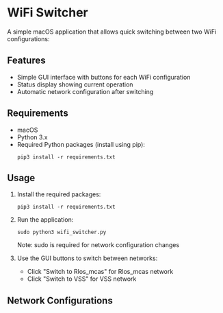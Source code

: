 # WiFi Switcher

A simple macOS application that allows quick switching between two WiFi configurations:


## Features
- Simple GUI interface with buttons for each WiFi configuration
- Status display showing current operation
- Automatic network configuration after switching

## Requirements
- macOS
- Python 3.x
- Required Python packages (install using pip):
  ```
  pip3 install -r requirements.txt
  ```

## Usage
1. Install the required packages:
   ```
   pip3 install -r requirements.txt
   ```

2. Run the application:
   ```
   sudo python3 wifi_switcher.py
   ```
   Note: sudo is required for network configuration changes

3. Use the GUI buttons to switch between networks:
   - Click "Switch to Rlos_mcas" for Rlos_mcas network
   - Click "Switch to VSS" for VSS network

## Network Configurations

